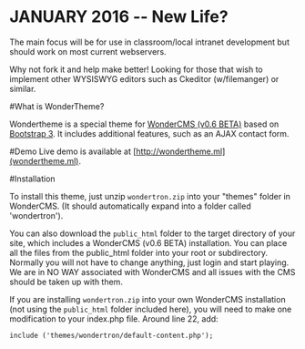 # JANUARY 2016 -- New Life?
The main focus will be for use in classroom/local intranet development but should work on most current webservers.

Why not fork it and help make better! Looking for those that wish to implement other WYSISWYG editors such as Ckeditor (w/filemanger) or similar.

#What is WonderTheme?

Wondertheme is a special theme for [WonderCMS (v0.6 BETA)](http://www.wondercms.com) based on [Bootstrap 3](http://getbootstrap.com). It includes additional features, such as an AJAX contact form.

#Demo
Live demo is available at [http://wondertheme.ml](wondertheme.ml).

#Installation

To install this theme, just unzip `wondertron.zip` into your "themes" folder in WonderCMS. (It should automatically expand into a folder called 'wondertron').

You can also download the `public_html` folder to the target directory of your site, which includes a WonderCMS (v0.6 BETA) installation. You can place all the files from the public_html folder into your root or subdirectory. Normally you will not have to change anything, just login and start playing. We are in NO WAY associated with WonderCMS and all issues with the CMS should be taken up with them.

If you are installing `wondertron.zip` into your own WonderCMS installation (not using the `public_html` folder included here), you will need to make one modification to your index.php file. Around line 22, add:

    include ('themes/wondertron/default-content.php');


